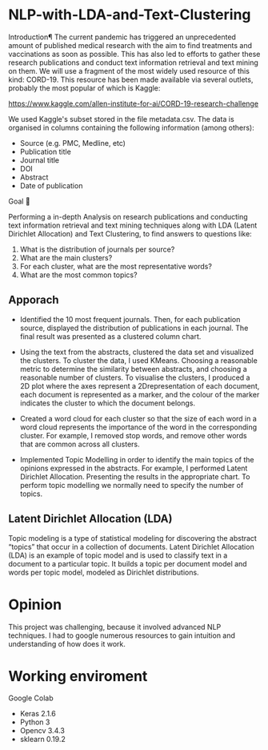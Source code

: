 # NLP-with-LDA-and-Text-Clustering

Introduction¶
The current pandemic has triggered an unprecedented amount of published medical research with the aim to find treatments and vaccinations as soon as possible. This has also led to efforts to gather these research publications and conduct text information retrieval and text mining on them. We will use a fragment of the most widely used resource of this kind: CORD-19. This resource has been made available via several outlets, probably the most popular of which is Kaggle:

https://www.kaggle.com/allen-institute-for-ai/CORD-19-research-challenge

We used Kaggle's subset stored in the file metadata.csv. The data is organised in columns containing the following information (among others):

* Source (e.g. PMC, Medline, etc)
* Publication title
* Journal title
* DOI
* Abstract
* Date of publication

Goal 🎯

Performing a in-depth Analysis on research publications and conducting text information retrieval and text mining techniques along with LDA (Latent Dirichlet Allocation) and Text Clustering, to find answers to questions like:

1. What is the distribution of journals per source?
2. What are the main clusters?
3. For each cluster, what are the most representative words?
4. What are the most common topics?

## Apporach
* Identified the 10 most frequent journals. Then, for each publication source, displayed the distribution of publications in each journal. The final result was presented as a clustered column chart.

* Using the text from the abstracts, clustered the data set and visualized the clusters. To cluster the data, I used KMeans. Choosing a reasonable metric to determine the similarity between abstracts, and choosing a reasonable number of clusters. To visualise the clusters, I produced a 2D plot where the axes represent a 2Drepresentation of each document, each document is represented as a marker, and the colour of the marker indicates the cluster to which the document belongs.

* Created a word cloud for each cluster so that the size of each word in a word cloud represents the importance of the word in the corresponding cluster. For example, I removed stop words, and remove other words that are common across all clusters.

* Implemented Topic Modelling in order to identify the main topics of the opinions expressed in the abstracts. For example, I performed Latent Dirichlet Allocation. Presenting the results in the appropriate chart. To perform topic modelling we normally need to specify the number of topics.

## Latent Dirichlet Allocation (LDA)
Topic modeling is a type of statistical modeling for discovering the abstract “topics” that occur in a collection of documents. Latent Dirichlet Allocation (LDA) is an example of topic model and is used to classify text in a document to a particular topic. It builds a topic per document model and words per topic model, modeled as Dirichlet distributions.

# Opinion
This project was challenging, because it involved advanced NLP techniques. I had to google numerous resources to gain intuition and understanding of how does it work.

# Working enviroment
Google Colab
  - Keras 2.1.6
  - Python 3
  - Opencv 3.4.3
  - sklearn 0.19.2
